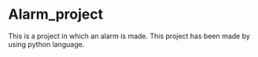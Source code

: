 # Alarm_project
This is a project in which an alarm is made. This project has been made by using python language. 
